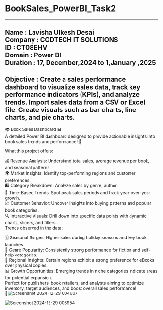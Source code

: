 # BookSales_PowerBI_Task2
--------------------------------------------------------------------------------------------------------------------------------------------------------------------------
Name : Lavisha Ulkesh Desai <br>
Company : CODTECH IT SOLUTIONS <br>
ID : CT08EHV <br>
Domain : Power BI <br>
Duration : 17, December,2024 to 1,January ,2025 <br>
--------------------------------------------------------------------------------------------------------------------------------------------------------------------------
Objective : Create a sales performance dashboard to visualize sales data, track key performance indicators (KPIs), and analyze trends. Import sales data from a CSV or Excel file. Create visuals such as bar charts, line charts, and pie charts.
--------------------------------------------------------------------------------------------------------------------------------------------------------------------------
📚 Book Sales Dashboard 📊 <br>
A detailed Power BI dashboard designed to provide actionable insights into book sales trends and performance! 🚀

What this project offers:

💰 Revenue Analysis: Understand total sales, average revenue per book, and seasonal patterns. <br>
🌍 Market Insights: Identify top-performing regions and customer preferences. <br>
🛍️ Category Breakdown: Analyze sales by genre, author.<br>
🔄 Time-Based Trends: Spot peak sales periods and track year-over-year growth.<br>
📈 Customer Behavior: Uncover insights into buying patterns and popular book categories.<br>
🔍 Interactive Visuals: Drill down into specific data points with dynamic charts, slicers, and filters.<br>
Trends observed in the data:

🗓️ Seasonal Surges: Higher sales during holiday seasons and key book launches.<br>
📖 Genre Popularity: Consistently strong performance for fiction and self-help categories.<br>
🌟 Regional Insights: Certain regions exhibit a strong preference for eBooks over physical copies.<br>
📊 Growth Opportunities: Emerging trends in niche categories indicate areas for potential expansion.<br>
Perfect for publishers, book retailers, and analysts aiming to optimize inventory, target audiences, and boost overall sales performance! <br>
🌟![Screenshot 2024-12-29 004007](https://github.com/user-attachments/assets/8e347d24-32aa-4c1c-a964-e28351a4abaa)



![Screenshot 2024-12-29 003954](https://github.com/user-attachments/assets/29c68a49-88ba-424d-a06d-3f27b9e86ffc)
